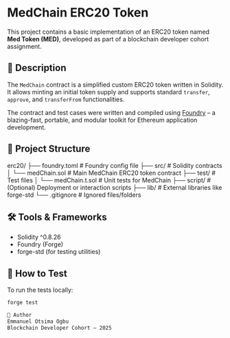# MedChain ERC20 Token

This project contains a basic implementation of an ERC20 token named **Med Token (MED)**, developed as part of a blockchain developer cohort assignment.

## 📜 Description

The `MedChain` contract is a simplified custom ERC20 token written in Solidity. It allows minting an initial token supply and supports standard `transfer`, `approve`, and `transferFrom` functionalities.

The contract and test cases were written and compiled using [Foundry](https://book.getfoundry.sh/) – a blazing-fast, portable, and modular toolkit for Ethereum application development.

## 🧱 Project Structure

erc20/
├── foundry.toml # Foundry config file
├── src/ # Solidity contracts
│ └── medChain.sol # Main MedChain ERC20 token contract
├── test/ # Test files
│ └── medChain.t.sol # Unit tests for MedChain
├── script/ # (Optional) Deployment or interaction scripts
├── lib/ # External libraries like forge-std
└── .gitignore # Ignored files/folders


## 🛠️ Tools & Frameworks

- Solidity ^0.8.26
- Foundry (Forge)
- forge-std (for testing utilities)

## 🧪 How to Test

To run the tests locally:

```bash
forge test

📝 Author
Emmanuel Otsima Ogbu
Blockchain Developer Cohort – 2025
